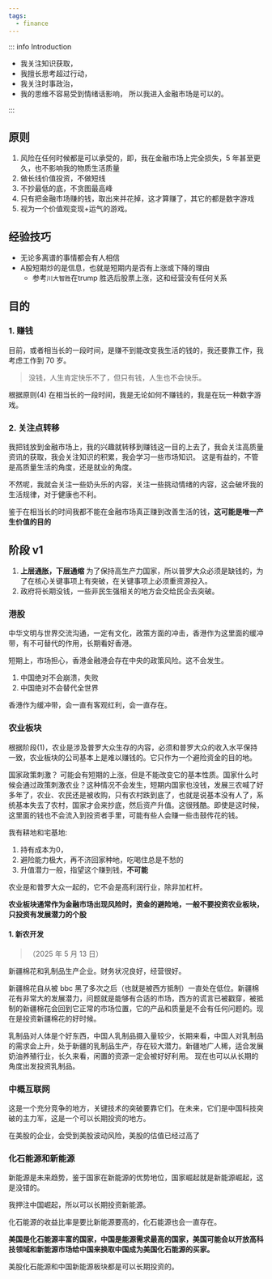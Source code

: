 ```yaml
---
tags:
  - finance
---
```


::: info Introduction

- 我关注知识获取，
- 我擅长思考超过行动，
- 我关注时事政治，
- 我的思维不容易受到情绪话影响，
  所以我进入金融市场是可以的。

:::

## 原则

1. 风险在任何时候都是可以承受的，即，我在金融市场上完全损失，5 年甚至更久，也不影响我的物质生活质量
2. 做长线价值投资，不做短线
3. 不抄最低的底，不贪图最高峰
4. 只有把金融市场赚的钱，取出来并花掉，这才算赚了，其它的都是数字游戏
5. 视为一个价值观变现+运气的游戏。

## 经验技巧

- 无论多离谱的事情都会有人相信
- A股短期炒的是信息，也就是短期内是否有上涨或下降的理由
    - 参考`川大智胜`在trump 胜选后股票上涨，这和经营没有任何关系

## 目的

### 1. 赚钱

目前，或者相当长的一段时间，是赚不到能改变我生活的钱的，我还要靠工作，我考虑工作到 70 岁。

> 没钱，人生肯定快乐不了，但只有钱，人生也不会快乐。

根据原则(4) 在相当长的一段时间，我是无论如何不赚钱的，我是在玩一种数字游戏。

### 2. 关注点转移

我把钱放到金融市场上，我的兴趣就转移到赚钱这一目的上去了，我会关注高质量资讯的获取，我会关注知识的积累，我会学习一些市场知识。
这是有益的，不管是高质量生活的角度，还是就业的角度。

不然呢，我就会关注一些奶头乐的内容，关注一些挑动情绪的内容，这会破坏我的生活规律，对于健康也不利。

鉴于在相当长的时间我都不能在金融市场真正赚到改善生活的钱，**这可能是唯一产生价值的目的**

## 阶段 v1

1. **上层通胀，下层通缩** 为了保持高生产力国家，所以普罗大众必须是缺钱的，为了在核心关键事项上有突破，在关键事项上必须重资源投入。
2. 政府将长期没钱，一些非民生强相关的地方会交给民企去突破。

### 港股

中华文明与世界交流沟通，一定有文化，政策方面的冲击，香港作为这里面的缓冲带，有不可替代的作用，长期看好香港。

短期上，市场担心，香港金融港会存在中央的政策风险。这不会发生。

1. 中国绝对不会崩溃，失败
2. 中国绝对不会替代全世界

香港作为缓冲带，会一直有客观红利，会一直存在。

### 农业板块

根据阶段(1)，农业是涉及普罗大众生存的内容，必须和普罗大众的收入水平保持一致，农业板块的公司基本上是难以赚钱的。它只作为一个避险资金的目的地。

国家政策刺激？ 可能会有短期的上涨，但是不能改变它的基本性质。国家什么时候会通过政策刺激农业？这种情况不会发生，短期内国家也没钱，发展三农喊了好多年了，农业、农民还是被收购，只有农村跌到底了，也就是说基本没有人了，系统基本失去了农村，国家才会来抄底，然后资产升值。这很残酷。即使是这时候，这里面的钱也不会流入到投资者手里，可能有些人会赚一些击鼓传花的钱。

我有耕地和宅基地:
1. 持有成本为0，
2. 避险能力极大，再不济回家种地，吃喝住总是不愁的
3. 升值潜力一般，指望这个赚到钱，**不可能**

农业是和普罗大众一起的，它不会是高利润行业，除非加杠杆。

**农业板块通常作为金融市场出现风险时，资金的避险地，一般不要投资农业板块，只投资有发展潜力的个股**

#### 1. 新农开发

>（2025 年 5 月 13 日）

新疆棉花和乳制品生产企业。财务状况良好，经营很好。

新疆棉花自从被 bbc 黑了多次之后（也就是被西方抵制）一直处在低位。新疆棉花有非常大的发展潜力，问题就是能够有合适的市场，西方的谎言已被戳穿，被抵制的新疆棉花会回到它正常的市场位置，它的产品和质量是不会有任何问题的。现在是投资新疆棉花的好时候。

乳制品对人体是个好东西，中国人乳制品摄入量较少，长期来看，中国人对乳制品的需求会上升，处于新疆的乳制品生产，存在较大潜力。新疆地广人稀，适合发展奶油养殖行业，长久来看，闲置的资源一定会被好好利用。
现在也可以从长期的角度出发投资乳制品。


### 中概互联网

这是一个充分竞争的地方，关键技术的突破要靠它们。在未来，它们是中国科技突破的主力军，这是一个可以长期投资的地方。

在美股的企业，会受到美股波动风险，美股的估值已经过高了

### 化石能源和新能源

新能源是未来趋势，鉴于国家在新能源的优势地位，国家崛起就是新能源崛起，这是没错的。

我押注中国崛起，所以可以长期投资新能源。

化石能源的收益比率是要比新能源要高的，化石能源也会一直存在。

**美国是化石能源丰富的国家，中国是能源需求最高的国家，美国可能会以开放高科技领域和新能源市场给中国来换取中国成为美国化石能源的买家。**

美股化石能源和中国新能源板块都是可以长期投资的。
